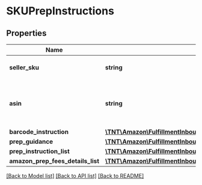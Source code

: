 # SKUPrepInstructions

## Properties
Name | Type | Description | Notes
------------ | ------------- | ------------- | -------------
**seller_sku** | **string** | The seller SKU of the item. | [optional] 
**asin** | **string** | The Amazon Standard Identification Number (ASIN) of the item. | [optional] 
**barcode_instruction** | [**\TNT\Amazon\FulfillmentInbound\V0\Model\BarcodeInstruction**](BarcodeInstruction.md) |  | [optional] 
**prep_guidance** | [**\TNT\Amazon\FulfillmentInbound\V0\Model\PrepGuidance**](PrepGuidance.md) |  | [optional] 
**prep_instruction_list** | [**\TNT\Amazon\FulfillmentInbound\V0\Model\PrepInstructionList**](PrepInstructionList.md) |  | [optional] 
**amazon_prep_fees_details_list** | [**\TNT\Amazon\FulfillmentInbound\V0\Model\AmazonPrepFeesDetailsList**](AmazonPrepFeesDetailsList.md) |  | [optional] 

[[Back to Model list]](../README.md#documentation-for-models) [[Back to API list]](../README.md#documentation-for-api-endpoints) [[Back to README]](../README.md)


